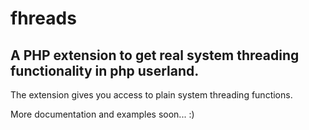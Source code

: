 # fhreads

A PHP extension to get real system threading functionality in php userland.
---------------------------------------------------------------------------

The extension gives you access to plain system threading functions.

More documentation and examples soon... :)
